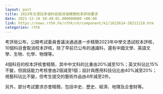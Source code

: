 ```yaml
---
layout: post
title: 2023年文憑試多個科目取消或精簡校本評核要求
date: 2021-12-10 10:49:01.000000000 +08:00
link: https://news.rthk.hk/rthk/ch/component/k2/1623614-20211210.htm
categories: rthk
---
```


考評局公布，公開考試委員會議決通過進一步精簡2023年中學文憑試校本評核，10個科目會取消校本評核，除了早前已公布的通識科，還有中國文學、英語文學、生物、化學、物理等。

4個科目的校本評核會精簡，其中中文科的比重由20%減至10%；英文科佔比15%不變，但說話能力考核會由2個減至1個；設計與應用科技佔比由40%減至20%；視藝科佔比不變，但考生提交的藝術作品由4件減至2件。

另外，部分考試要求亦會精簡，包括中史、歷史、經濟、地理及企會財等。
